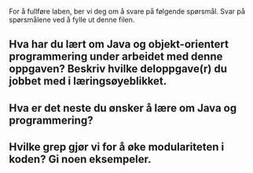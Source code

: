 For å fullføre laben, ber vi deg om å svare på følgende spørsmål. Svar på spørsmålene ved å fylle ut denne filen.

## Hva har du lært om Java og objekt-orientert programmering under arbeidet med denne oppgaven? Beskriv hvilke deloppgave(r) du jobbet med i læringsøyeblikket.

<!-- Jeg har lært mer om arv og hvordan klasser og grensesnitt samhandler, og dette spesielt i steg 1 om arv. Her opprettet jeg en klasse Grid som implementerte IGrid-interfacet. Grid implemterer da metodene i IGrid og det er IGrid som arver (gjennom utvidelse), da "Griddimension" og "Iterable<Gridcell..>". Det er da ikke direkte at Grid arver fra IGrid, men den implementerer dens metoder for å følge IGrid sine mønstre og definisjoner. Det er IGrid som arver "Griddimension" og "Iterable<Gridcell..>" og da utvider dem for å lage mer spesifikke klasser. 

Jeg har lært enda mer om Grensesnitt (Interface), og hvordan dette fungerer. Dette lærte jeg enda mer om på steg 2. Hvor jeg måtte definere metoder i grensesnittet "ViewableTetrisModel". Kunne lage et felles rammeverk slik at klassene Tetrisview og Tetrismodel kunne implementere disse, og å samhandle. Dette viser og til hvordan grensesnitt kan få til å dele funksjonalitet mellom klasser uten å måtte arve. Jeg lærte at flere klasser kunne da implementere den samme oppførselen, og å bruke dem på forskjellig måte. 

Jeg har lært tester og hvor viktige dem er. Jeg fant ut under testen jeg lagte "void testMoveReturnsTrueWhenSuccessful()", og sjekket da når jeg flyttet tetrominoen min ut av brettet, at jeg fikk feil i testen. Så da at det var her problemet lå i koden min og fikk endret dette. Dette var på steg 4, på de siste testene i denne oppgaven. 

På steg 9, lærte jeg blant annet hvordan man kunne implementere bildet fra nett for å lage dette som en bakgrunn på spillet. 
  -->

## Hva er det neste du ønsker å lære om Java og programmering?

<!-- Jeg ønsker å lære hvordan oppnå bedre funksjonalitet i koden, og en ryddigere kode. Få en bedre forståelse rundt objekt orientert programmering. 

Bli trygger på det å iterere gjennom lister, og å vite når det er det er viktig å ha dette med. Var noen tester jeg ikke var helt sikker på når jeg måtte itere gjennom en liste for å sjekke det riktige. 

Jeg ønsker og veldig å lære meg skikkelig hvordan man debugger i Java, slik det blir enklere å se hvor og hva som gjør at koden stopper opp. -->

## Hvilke grep gjør vi for å øke modulariteten i koden? Gi noen eksempeler.

<!-- Jeg følger MVC, Model-View-Controller arkitekturen. Hvor jeg da avgrenser ansvarsområdene mellom Tetrismodel (spilllogikken), Tetrisview(visningen/grafikken) og Tetriscontrol(kontrollen, brukerinteraksjonen). Dette er med på å gjøre endringer i en av disse, uten å endre på dem andre.

Jeg har gitt spillet en konfiguerbarhet, dette vil si at jeg har gjort spillet mer fleksibelt slik som at jeg kan endre på størrelsen på spill brettet, eller fargevalg. Som jeg kan konfigurere i Tetrisview og Tetrismain. 

I tillegg bruker jeg grensesnitt og deler opp koden i mindre selvstendige klasser og metoder. 

Jeg har og laget flere enhetstester som tester f.eks at en tetromino ikke kan gå utenfor brettet, at den dropper der den skal osv. som gjør at jeg sjekker at spillet fungerer slik som forventet underveis. Jeg kan da identifiserer og fikse disse feielne tidlig i progammeringen.  -->
